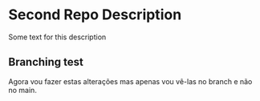 # Second Repo Description

Some text for this description

## Branching test

Agora vou fazer estas alterações mas apenas vou vê-las no branch e não no main. 